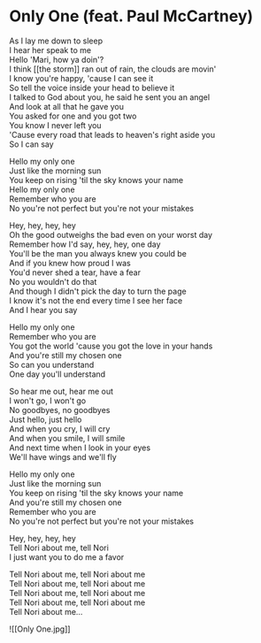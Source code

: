 # Only One (feat. Paul McCartney)

As I lay me down to sleep  
I hear her speak to me  
Hello 'Mari, how ya doin'?  
I think [[the storm]] ran out of rain, the clouds are movin'  
I know you're happy, 'cause I can see it  
So tell the voice inside your head to believe it  
I talked to God about you, he said he sent you an angel  
And look at all that he gave you  
You asked for one and you got two  
You know I never left you  
'Cause every road that leads to heaven's right aside you  
So I can say  

Hello my only one  
Just like the morning sun  
You keep on rising 'til the sky knows your name  
Hello my only one  
Remember who you are  
No you're not perfect but you're not your mistakes  

Hey, hey, hey, hey  
Oh the good outweighs the bad even on your worst day  
Remember how I'd say, hey, hey, one day  
You'll be the man you always knew you could be  
And if you knew how proud I was  
You'd never shed a tear, have a fear  
No you wouldn't do that  
And though I didn't pick the day to turn the page  
I know it's not the end every time I see her face  
And I hear you say  

Hello my only one  
Remember who you are  
You got the world 'cause you got the love in your hands  
And you're still my chosen one  
So can you understand  
One day you'll understand  

So hear me out, hear me out  
I won't go, I won't go  
No goodbyes, no goodbyes  
Just hello, just hello  
And when you cry, I will cry  
And when you smile, I will smile  
And next time when I look in your eyes  
We'll have wings and we'll fly  

Hello my only one  
Just like the morning sun  
You keep on rising 'til the sky knows your name  
And you're still my chosen one  
Remember who you are  
No you're not perfect but you're not your mistakes  

Hey, hey, hey, hey  
Tell Nori about me, tell Nori  
I just want you to do me a favor  

Tell Nori about me, tell Nori about me  
Tell Nori about me, tell Nori about me  
Tell Nori about me, tell Nori about me  
Tell Nori about me, tell Nori about me  
Tell Nori about me…

![[Only One.jpg]]
